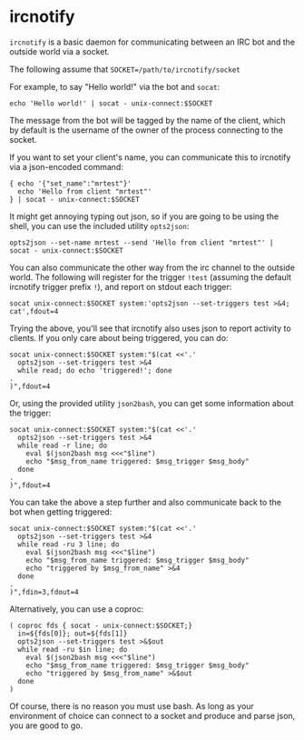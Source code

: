 # ircnotify

`ircnotify` is a basic daemon for communicating between an IRC bot and the outside world via a socket.

The following assume that `SOCKET=/path/to/ircnotify/socket`

For example, to say "Hello world!" via the bot and `socat`:

    echo 'Hello world!' | socat - unix-connect:$SOCKET

The message from the bot will be tagged by the name of the client, which by default is the username of the owner of the process connecting to the socket.

If you want to set your client's name, you can communicate this to ircnotify via a json-encoded command:

    { echo '{"set_name":"mrtest"}'
      echo 'Hello from client "mrtest"'
    } | socat - unix-connect:$SOCKET

It might get annoying typing out json, so if you are going to be using the shell, you can use the included utility `opts2json`:

    opts2json --set-name mrtest --send 'Hello from client "mrtest"' | socat - unix-connect:$SOCKET

You can also communicate the other way from the irc channel to the outside world.  The following will register for the trigger `!test` (assuming the default ircnotify trigger prefix `!`), and report on stdout each trigger:

    socat unix-connect:$SOCKET system:'opts2json --set-triggers test >&4; cat',fdout=4

Trying the above, you'll see that ircnotify also uses json to report activity to clients.  If you only care about being triggered, you can do:

    socat unix-connect:$SOCKET system:"$(cat <<'.'
      opts2json --set-triggers test >&4
      while read; do echo 'triggered!'; done
    .
    )",fdout=4

Or, using the provided utility `json2bash`, you can get some information about the trigger:

    socat unix-connect:$SOCKET system:"$(cat <<'.'
      opts2json --set-triggers test >&4
      while read -r line; do
        eval $(json2bash msg <<<"$line")
        echo "$msg_from_name triggered: $msg_trigger $msg_body"
      done
    .
    )",fdout=4

You can take the above a step further and also communicate back to the bot when getting triggered:

    socat unix-connect:$SOCKET system:"$(cat <<'.'
      opts2json --set-triggers test >&4
      while read -ru 3 line; do
        eval $(json2bash msg <<<"$line")
        echo "$msg_from_name triggered: $msg_trigger $msg_body"
        echo "triggered by $msg_from_name" >&4
      done
    .
    )",fdin=3,fdout=4

Alternatively, you can use a coproc:

    ( coproc fds { socat - unix-connect:$SOCKET;}
      in=${fds[0]}; out=${fds[1]}
      opts2json --set-triggers test >&$out
      while read -ru $in line; do
        eval $(json2bash msg <<<"$line")
        echo "$msg_from_name triggered: $msg_trigger $msg_body"
        echo "triggered by $msg_from_name" >&$out
      done
    )

Of course, there is no reason you must use bash.  As long as your environment of choice can connect to a socket and produce and parse json, you are good to go.
